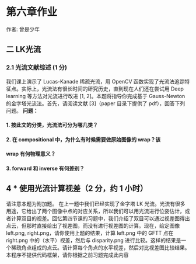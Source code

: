 # 第六章作业

作者: 曾是少年

## 二 LK光流

### 2.1 光流文献综述 (1 分)

我们课上演示了 Lucas-Kanade 稀疏光流，用 OpenCV 函数实现了光流法追踪特征点。实际上，光流法有很长时间的研究历史，直到现在人们还在尝试用 Deep learning 等方法对光流进行改进 [1, 2]。本题将指导你完成基于 Gauss-Newton 的金字塔光流法。首先，请阅读文献 [3]（paper 目录下提供了 pdf），回答下列问题。
**问题：**

#### 1. 按此文的分类，光流法可分为哪几类？



#### 2. 在 compositional 中，为什么有时候需要做原始图像的 wrap？该 

#### wrap 有何物理意义？



#### 3. forward 和 inverse 有何差别？





## 4 * 使用光流计算视差（2 分，约 1 小时）

请注意本题为附加题。
在上一题中我们已经实现了金字塔 LK 光流。光流有很多用途，它给出了两个图像中点的对应关系，所以我们可以用光流进行位姿估计，或者计算双目的视差。回忆第四节课的习题中，我们介绍了双目可以通过视差图得出点云，但那时直接给出了视差图，而没有进行视差图的计算。现在，给定图像 left.png, right.png，请你使用上题的结果，计算 left.png 中的 GFTT 点在 right.png 中的（水平）视差，然后与 disparity.png 进行比较。这样的结果是一个稀疏角点组成的点云。请计算每个角点的水平视差，然后对比视差图比较结果。
本程序不提供代码框架，请你根据之前习题完成此内容